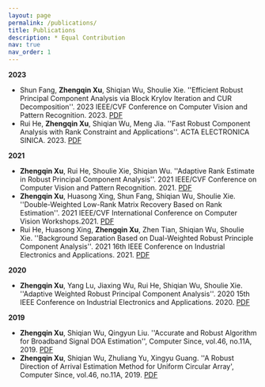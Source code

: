 ```yaml
---
layout: page
permalink: /publications/
title: Publications
description: * Equal Contribution 
nav: true
nav_order: 1
---
```


**2023**
- Shun Fang, **Zhengqin Xu**, Shiqian Wu, Shoulie Xie. ''Efficient Robust Principal Component Analysis via Block Krylov Iteration and CUR Decomposition''. 2023 IEEE/CVF Conference on Computer Vision and Pattern Recognition. 2023.  [PDF](../assets/pdf/2023_CVPR_ERPCA.pdf)
- Rui He, **Zhengqin Xu**, Shiqian Wu, Meng Jia. ''Fast Robust Component Analysis with Rank Constraint and Applications''. ACTA ELECTRONICA SINICA. 2023. [PDF](../assets/pdf/2023_AES.pdf)

**2021**
- **Zhengqin Xu**, Rui He, Shoulie Xie, Shiqian Wu. ''Adaptive Rank Estimate in Robust Principal Component Analysis''. 2021 IEEE/CVF Conference on Computer Vision and Pattern Recognition. 2021.  [PDF](../assets/pdf/2021_CVPR_ARERPCA.pdf)
- **Zhengqin Xu**, Huasong Xing, Shun Fang, Shiqian Wu, Shoulie Xie. ''Double-Weighted Low-Rank Matrix Recovery Based on Rank Estimation''. 2021 IEEE/CVF International Conference on Computer Vision Workshops.2021.  [PDF](../assets/pdf/2021_ICCV_DWRPCA.pdf)
- Rui He, Huasong Xing, **Zhengqin Xu**, Zhen Tian, Shiqian Wu, Shoulie Xie. ''Background Separation Based on Dual-Weighted Robust Principle Component Analysis''. 2021 16th IEEE Conference on Industrial Electronics and Applications. 2021.  [PDF](../assets/pdf/2021_ICIEA_DWRPCA.pdf)

**2020**
- **Zhengqin Xu**, Yang Lu, Jiaxing Wu, Rui He, Shiqian Wu, Shoulie Xie. ''Adaptive Weighted Robust Principal Component Analysis''. 2020 15th IEEE Conference on Industrial Electronics and Applications. 2020.  [PDF](../assets/pdf/2020_ICIEA_AWRPCA.pdf)

**2019**
- **Zhengqin Xu**, Shiqian Wu, Qingyun Liu. ''Accurate and Robust Algorithm for Broadband Signal DOA Estimation'', Computer Since, vol.46, no.11A, 2019. [PDF](../assets/pdf/2019_CS.pdf)
- **Zhengqin Xu**, Shiqian Wu, Zhuliang Yu, Xingyu Guang. ''A Robust Direction of Arrival Estimation Method for Uniform Circular Array', Computer Since, vol.46, no.11A, 2019. [PDF](../assets/pdf/2019_sensors.pdf)
